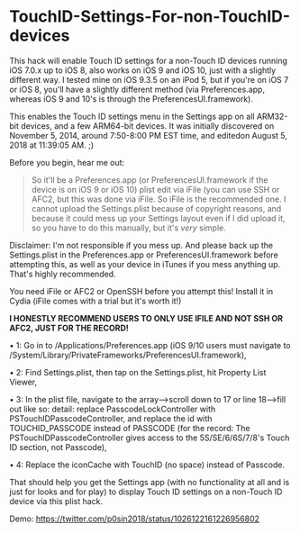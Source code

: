 # TouchID-Settings-For-non-TouchID-devices

This hack will enable Touch ID settings for a non-Touch ID devices running iOS 7.0.x up to iOS 8, also works on iOS 9 and iOS 10, just with a slightly different way. I tested mine on iOS 9.3.5 on an iPod 5, but if you're on iOS 7 or iOS 8, you'll have a slightly different method (via Preferences.app, whereas iOS 9 and 10's is through the PreferencesUI.framework).

This enables the Touch ID settings menu in the Settings app on all ARM32-bit devices, and a few ARM64-bit devices. It was initially discovered on November 5, 2014, around 7:50-8:00 PM EST time, and editedon August 5, 2018 at 11:39:05 AM. ;)



Before you begin, hear me out:

> So it'll be a Preferences.app (or PreferencesUI.framework if the device is on iOS 9 or iOS 10) plist edit via iFile (you can use SSH or AFC2, but this was done via iFile. So iFile is the recommended one.
> I cannot upload the Settings.plist because of copyright reasons, and because it could mess up your Settings layout even if I did upload it, so you have to do this manually, but it's *very* simple.

Disclaimer: I'm not responsible if you mess up. And please back up the Settings.plist in the Preferences.app or PreferencesUI.framework before attempting this, as well as your device in iTunes if you mess anything up. That's highly recommended.

You need iFile or AFC2 or OpenSSH before you attempt this! Install it in Cydia (iFile comes with a trial but it's worth it!)

**I HONESTLY RECOMMEND USERS TO ONLY USE IFILE AND NOT SSH OR AFC2, JUST FOR THE RECORD!**

• 1: Go in to /Applications/Preferences.app (iOS 9/10 users must navigate to /System/Library/PrivateFrameworks/PreferencesUI.framework),

• 2: Find Settings.plist, then tap on the Settings.plist, hit Property List Viewer,

• 3: In the plist file, navigate to the array—>scroll down to 17 or line 18—>fill out like so: detail: replace PasscodeLockController with PSTouchIDPasscodeController, and replace the id with TOUCHID_PASSCODE instead of PASSCODE (for the record: The PSTouchIDPasscodeController gives access to the 5S/SE/6/6S/7/8's Touch ID section, not Passcode),

• 4: Replace the iconCache with TouchID (no space) instead of Passcode.
 
That should help you get the Settings app (with no functionality at all and is just for looks and for play) to display Touch ID settings on a non-Touch ID device via this plist hack.

Demo: https://twitter.com/p0sin2018/status/1026122161226956802
